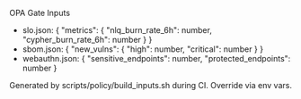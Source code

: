 OPA Gate Inputs

- slo.json: { "metrics": { "nlq_burn_rate_6h": number, "cypher_burn_rate_6h": number } }
- sbom.json: { "new_vulns": { "high": number, "critical": number } }
- webauthn.json: { "sensitive_endpoints": number, "protected_endpoints": number }

Generated by scripts/policy/build_inputs.sh during CI. Override via env vars.

